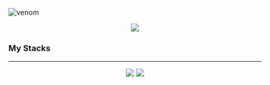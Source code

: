 ![venom](https://capsule-render.vercel.app/api?type=venom&height=200&text=Minsun's%20%20Github.&fontSize=70&color=0:8871e5,100:b678c4&stroke=b678c4)

<div align='center'>
  <a href="https://github.com/minsun24/minsun24"><img src="https://hits.seeyoufarm.com/api/count/incr/badge.svg?url=https%3A%2F%2Fgithub.com%2Fgjbae1212%2Fhit-counter&count_bg=%23C2C2C2&title_bg=%235FDED5&icon=coffeescript.svg&icon_color=%23FFFFFF&title=hits&edge_flat=false"/></a>
</div>


### My Stacks
---

<div align='center' >
  <span>
<img src="https://img.shields.io/badge/react-20232a.svg?style=for-the-badge&logo=react&logoColor=61DAFB" />
<img src="https://img.shields.io/badge/django-20232a.svg?style=for-the-badge&logo=django&logoColor=#092E20" />
</span>

</div>







  
